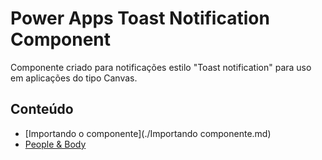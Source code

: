 # Power Apps Toast Notification Component
Componente criado para notificações estilo "Toast notification" para uso em aplicações do tipo Canvas.

## Conteúdo

- [Importando o componente](./Importando componente.md)
- [People & Body](#people--body)
